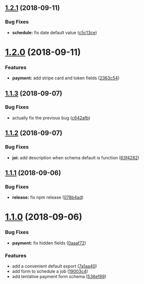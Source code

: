 ## [1.2.1](https://github.com/oscar-g/job-board-schema/compare/v1.2.0...v1.2.1) (2018-09-11)


### Bug Fixes

* **schedule:** fix date default value ([c5c13ce](https://github.com/oscar-g/job-board-schema/commit/c5c13ce))

# [1.2.0](https://github.com/oscar-g/job-board-schema/compare/v1.1.3...v1.2.0) (2018-09-11)


### Features

* **payment:** add stripe card and token fields ([2363c54](https://github.com/oscar-g/job-board-schema/commit/2363c54))

## [1.1.3](https://github.com/oscar-g/job-board-schema/compare/v1.1.2...v1.1.3) (2018-09-07)


### Bug Fixes

* actually fix the previous bug ([c642afb](https://github.com/oscar-g/job-board-schema/commit/c642afb))

## [1.1.2](https://github.com/oscar-g/job-board-schema/compare/v1.1.1...v1.1.2) (2018-09-07)


### Bug Fixes

* **joi:** add description when schema default is function ([63f4282](https://github.com/oscar-g/job-board-schema/commit/63f4282))

## [1.1.1](https://github.com/oscar-g/job-board-schema/compare/v1.1.0...v1.1.1) (2018-09-06)


### Bug Fixes

* **release:** fix npm release ([078b4ad](https://github.com/oscar-g/job-board-schema/commit/078b4ad))

# [1.1.0](https://github.com/oscar-g/job-board-schema/compare/v1.0.5...v1.1.0) (2018-09-06)


### Bug Fixes

* **payment:** fix hidden fields ([0aaaf72](https://github.com/oscar-g/job-board-schema/commit/0aaaf72))


### Features

* add a convenient default export ([7a1aa40](https://github.com/oscar-g/job-board-schema/commit/7a1aa40))
* add form to schedule a job ([19003c4](https://github.com/oscar-g/job-board-schema/commit/19003c4))
* add tentative payment form schema ([536ef89](https://github.com/oscar-g/job-board-schema/commit/536ef89))
